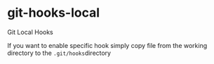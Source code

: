 # git-hooks-local
Git Local Hooks

If you want to enable specific hook simply copy file from the working directory to the `.git/hooks`directory 

